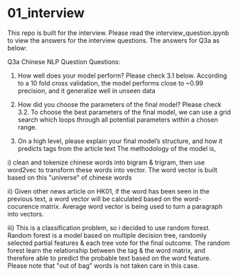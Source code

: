 # 01_interview

This repo is built for the interview. Please read the interview_question.ipynb to view the answers for the interview questions.
The answers for Q3a as below:


Q3a Chinese NLP Question
Questions:

1) How well does your model perform?
Please check 3.1 below. According to a 10 fold cross validation, the model performs close to ~0.99 precision, and it generalize well in unseen data

2) How did you choose the parameters of the final model?
Please check 3.2. To choose the best parameters of the final model, we can use a grid search which loops through all potential parameters within a chosen range.

3) On a high level, please explain your final model’s structure, and how it predicts tags from the article text
The methodology of the model is,

  i) clean and tokenize chinese words into bigram & trigram, then use word2vec to transform these words into vector. The word vector is built based on this "universe" of chinese words

  ii) Given other news article on HK01, if the word has been seen in the previous text, a word vector will be calculated based on the word-cocurence matrix. Average word vector is being used to turn a paragraph into vectors.

  iii) This is a classification problem, so i decided to use random forest. Random forest is a model based on multiple decision tree, randomly selected partial features & each tree vote for the final outcome. The random forest learn the relationship between the tag & the word matrix, and therefore able to predict the probable text based on the word feature. Please note that "out of bag" words is not taken care in this case.
